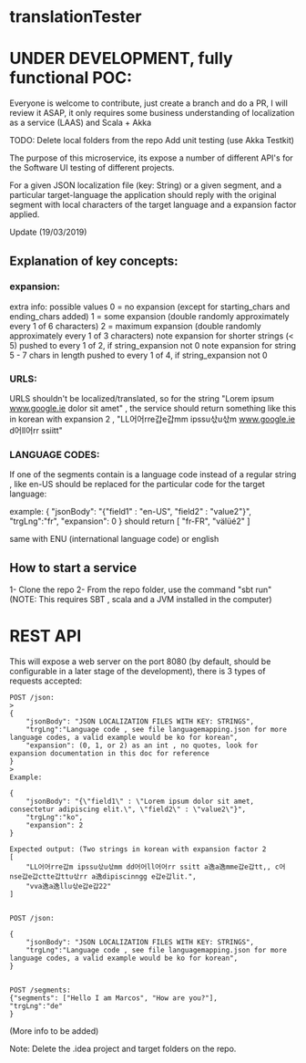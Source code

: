 # translationTester

# UNDER DEVELOPMENT, fully functional POC:


Everyone is welcome to contribute, just create a branch and do a PR, I will review it ASAP, it only requires some business understanding of localization as a service (LAAS) and Scala + Akka

TODO: Delete local folders from the repo
Add unit testing (use Akka Testkit)


The purpose of this microservice, its expose a number of different API's for the Software UI testing of different projects.

For a given JSON localization file (key: String) or a given segment, and a particular target-language the application should reply with the original segment with local characters of the target language and a expansion factor applied.


Update (19/03/2019)


## Explanation of key concepts:

### expansion:

extra info: possible values
0 = no expansion (except for starting_chars and ending_chars added)
1 = some expansion (double randomly approximately every 1 of 6 characters)
2 = maximum expansion (double randomly approximately every 1 of 3 characters)
note expansion for shorter strings (< 5) pushed to every 1 of 2, if string_expansion not 0
note expansion for string 5 - 7 chars in length pushed to every 1 of 4, if string_expansion not 0


### URLS:

URLS shouldn't be localized/translated, so for the string "Lorem ipsum www.google.ie dolor sit amet" , the service should return something like this in korean with expansion 2 , "LL어어rre갑e갑mm ipssu삯u삯m www.google.ie d어ll어rr ssiitt"

### LANGUAGE CODES:

If one of the segments contain is a language code instead of a regular string , like en-US should be replaced for the particular code for the target language:

example:
{
	"jsonBody": "{\"field1\" : \"en-US\", \"field2\" : \"value2\"}",
	"trgLng":"fr",
	"expansion": 0
}
should return [
    "fr-FR",
    "välüé2"
]

same with ENU (international language code) or english

## How to start a service  

1- Clone the repo
2- From the repo folder, use the command "sbt run"  (NOTE: This requires SBT , scala and a JVM installed in the computer)


# REST API

This will expose a web server on the port 8080 (by default, should be configurable in a later stage of the development), there is 3 types of requests accepted:
```
POST /json:
> 
{
	"jsonBody": "JSON LOCALIZATION FILES WITH KEY: STRINGS",
	"trgLng":"Language code , see file languagemapping.json for more language codes, a valid example would be ko for korean",
	"expansion": (0, 1, or 2) as an int , no quotes, look for expansion documentation in this doc for reference
}
>
Example:

{
	"jsonBody": "{\"field1\" : \"Lorem ipsum dolor sit amet, consectetur adipiscing elit.\", \"field2\" : \"value2\"}",
	"trgLng":"ko",
	"expansion": 2
}

Expected output: (Two strings in korean with expansion factor 2
[
    "LL어어rre갑m ipssu삯u삯mm dd어어ll어어rr ssitt a逸a逸mme갑e갑tt,, c어nse갑e갑ctte갑ttu삯rr a逸dipiscinngg e갑e갑lit.",
    "vva逸a逸llu삯e갑e갑22"
]


POST /json:

{
	"jsonBody": "JSON LOCALIZATION FILES WITH KEY: STRINGS",
	"trgLng":"Language code , see file languagemapping.json for more language codes, a valid example would be ko for korean",
}


POST /segments:
{"segments": ["Hello I am Marcos", "How are you?"],
"trgLng":"de"
}
```


(More info to be added)



Note: Delete the .idea project and target folders on the repo.
